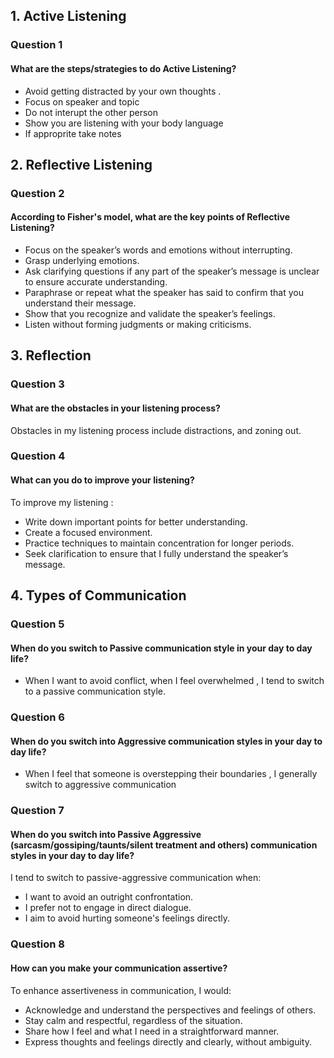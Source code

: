 ## 1. Active Listening

### Question 1
#### What are the steps/strategies to do Active Listening?
- Avoid getting distracted by your own thoughts .
- Focus on speaker and topic
- Do not interupt the other person
- Show you are listening with your body language
- If approprite take notes
  

## 2. Reflective Listening

### Question 2 
#### According to Fisher's model, what are the key points of Reflective Listening?
- Focus on the speaker’s words and emotions without interrupting.
- Grasp underlying emotions.
- Ask clarifying questions if any part of the speaker’s message is unclear to ensure accurate understanding.
- Paraphrase or repeat what the speaker has said to confirm that you understand their message.
- Show that you recognize and validate the speaker’s feelings.
- Listen without forming judgments or making criticisms.
  

## 3. Reflection

### Question 3 
#### What are the obstacles in your listening process?
Obstacles in my listening process include distractions, and zoning out.

### Question 4 
#### What can you do to improve your listening?
To improve my listening :
- Write down important points for better understanding.
- Create a focused environment.
- Practice techniques to maintain concentration for longer periods.
- Seek clarification to ensure that I fully understand the speaker’s message.
  

## 4. Types of Communication

### Question 5 
#### When do you switch to Passive communication style in your day to day life?
- When I want to avoid conflict, when I feel overwhelmed , I tend to switch to a passive communication style.

### Question 6 
#### When do you switch into Aggressive communication styles in your day to day life?
- When I feel that someone is overstepping their boundaries , I generally switch to aggressive communication

### Question 7
#### When do you switch into Passive Aggressive (sarcasm/gossiping/taunts/silent treatment and others) communication styles in your day to day life?
I tend to switch to passive-aggressive communication when:
- I want to avoid an outright confrontation.
- I prefer not to engage in direct dialogue.
- I aim to avoid hurting someone's feelings directly.

### Question 8 
#### How can you make your communication assertive?
To enhance assertiveness in communication, I would:
- Acknowledge and understand the perspectives and feelings of others.
- Stay calm and respectful, regardless of the situation.
- Share how I feel and what I need in a straightforward manner.
- Express thoughts and feelings directly and clearly, without ambiguity.
